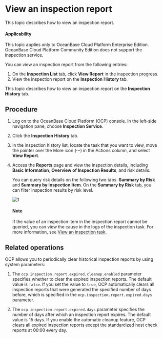 # View an inspection report

This topic describes how to view an inspection report.

<main id="notice" type='notice'>
<h4>Applicability</h4>
<p>This topic applies only to OceanBase Cloud Platform Enterprise Edition. OceanBase Cloud Platform Community Edition does not support the inspection service. </p>
</main>

You can view an inspection report from the following entries:

1. On the **Inspection List** tab, click **View Report** in the inspection progress.
2. View the inspection report on the **Inspection History** tab.

This topic describes how to view an inspection report on the **Inspection History** tab.

## Procedure

1. Log on to the OceanBase Cloud Platform (OCP) console. In the left-side navigation pane, choose **Inspection Service**.

2. Click the **Inspection History** tab.

3. In the inspection history list, locate the task that you want to view, move the pointer over the More icon (**···**) in the Actions column, and select **View Report**.

4. Access the **Reports** page and view the inspection details, including **Basic Information**, **Overview of Inspection Results**, and risk details.

   You can query risk details on the following two tabs: **Summary by Risk** and **Summary by Inspection Item**. On the **Summary by Risk** tab, you can filter inspection results by risk level.

   ![1](https://obbusiness-private.oss-cn-shanghai.aliyuncs.com/doc/img/ocp/420/%E5%B7%A1%E6%A3%80%E6%8A%A5%E5%91%8A-1.png)

   <main id="notice" type='explain'>
    <h4>Note</h4>
    <p>If the value of an inspection item in the inspection report cannot be queried, you can view the cause in the logs of the inspection task. For more information, see <a href="../500.view-an-inspection-task.md">View an inspection task</a>.</p>
   </main>

## Related operations

OCP allows you to periodically clear historical inspection reports by using system parameters:

1. The `ocp.inspection.report.expired.cleanup.enabled` parameter specifies whether to clear the expired inspection reports. The default value is `false`. If you set the value to `true`, OCP automatically clears all inspection reports that were generated the specified number of days before, which is specified in the `ocp.inspection.report.expired.days` parameter.

2. The `ocp.inspection.report.expired.days` parameter specifies the number of days after which an inspection report expires. The default value is 15 days. If you enable the automatic cleanup feature, OCP clears all expired inspection reports except the standardized host check reports at 00:00 every day.
